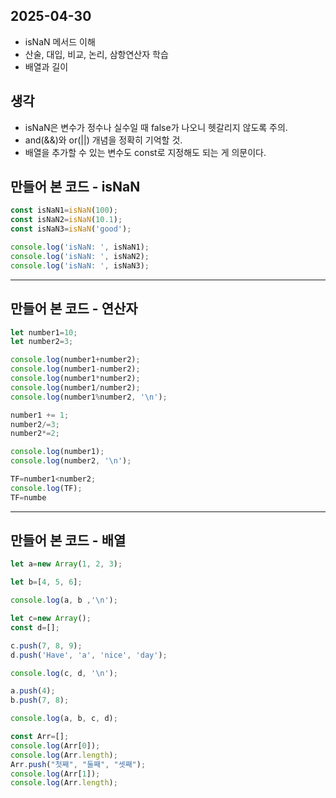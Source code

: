 ## 2025-04-30

- isNaN 메서드 이해
- 산술, 대입, 비교, 논리, 삼항연산자 학습
- 배열과 길이

## 생각

- isNaN은 변수가 정수나 실수일 때 false가 나오니 헷갈리지 않도록 주의.
- and(&&)와 or(||) 개념을 정확히 기억할 것.
- 배열을 추가할 수 있는 변수도 const로 지정해도 되는 게 의문이다.

## 만들어 본 코드 - isNaN

```Javascript
const isNaN1=isNaN(100);
const isNaN2=isNaN(10.1);
const isNaN3=isNaN('good');

console.log('isNaN: ', isNaN1);
console.log('isNaN: ', isNaN2);
console.log('isNaN: ', isNaN3);
```

---

## 만들어 본 코드 - 연산자

```Javascript
let number1=10;
let number2=3;

console.log(number1+number2);
console.log(number1-number2);
console.log(number1*number2);
console.log(number1/number2);
console.log(number1%number2, '\n');

number1 += 1;
number2/=3;
number2*=2;

console.log(number1);
console.log(number2, '\n');

TF=number1<number2;
console.log(TF);
TF=numbe
```

---

## 만들어 본 코드 - 배열

```Javascript
let a=new Array(1, 2, 3);

let b=[4, 5, 6];

console.log(a, b ,'\n');

let c=new Array();
const d=[];

c.push(7, 8, 9);
d.push('Have', 'a', 'nice', 'day');

console.log(c, d, '\n');

a.push(4);
b.push(7, 8);

console.log(a, b, c, d);

const Arr=[];
console.log(Arr[0]);
console.log(Arr.length);
Arr.push("첫째", "둘째", "셋째");
console.log(Arr[1]);
console.log(Arr.length);
```

